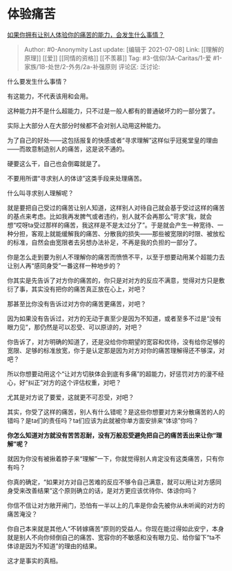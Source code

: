 # 体验痛苦
[如果你拥有让别人体验你的痛苦的能力，会发生什么事情？](https://www.zhihu.com/question/470883543/answer/1986233160)

> Author: #0-Anonymity
> Last update: [编辑于 2021-07-08]
> Link: [[理解的原理]] [[爱]] [[同情的资格]] [[不羡慕]]
> Tag: #3-信仰/3A-Caritas/1-爱 #1-家族/1B-处世/2-外务/2a-补强原则
> 评论区:
> 泛讨论:

什么要发生什么事情？

有这能力，不代表该用和会用。

这种能力并不是什么超能力，只不过是一般人都有的普通破坏力的一部分罢了。

实际上大部分人在大部分时候都不会对别人动用这种能力。

为了自己的好处——这包括报复的快感或者“寻求理解”这样似乎冠冕堂皇的理由——而故意制造别人的痛苦，这是说不通的。

硬要这么干，自己也会倒霉就是了。

不要用所谓“寻求别人的体谅”这类手段来处理痛苦。

什么叫寻求别人理解呢？

就是要把自己受过的痛苦让别人知道，这样别人对待自己就会基于受过这样的痛苦的基点来考虑。比如我再发脾气或者违约，别人就不会再那么“苛求”我，就会想“哎呀ta受过那样的痛苦，我这样是不是太过分了”。于是就会产生一种宽待、一种分担，客观上就能缓解我的痛苦、分散我的损失——那些被宽限的时限、被放松的标准，自然会由宽限者去另想办法补足，不再是我的负担的一部分了。

你是怎么走到要为别人不理解你的痛苦而愤愤不平，以至于想要动用某个超能力去让别人再“感同身受”一番这样一种地步的？

你其实是先告诉了对方你的痛苦的，你只是对对方的反应不满意，觉得对方只是敷衍了事，其实没有把你的痛苦真正放在心上，对吧？

那甚至比你没有告诉过对方你的痛苦更痛苦，对吧？

因为如果没有告诉过，对方的无动于衷至少是因为不知道，或者至多不过是“没有眼力见”，那仍然是可以忍受、可以原谅的，对吧？

你告诉了，对方明确的知道了，还是没给你你期望的宽容和优待，没有给你足够的宽限、足够的标准放宽，你于是认定那是因为对方对你的痛苦理解得还不够深，对吧？

所以你想要动用这个“让对方切肤体会到底有多痛”的超能力，好惩罚对方的漫不经心，好“纠正”对方的这个评估权重，对吧？

尤其是对方说了要爱，这就更不可忍受，对吧？

其实，你受了这样的痛苦，别人有什么错呢？是这些你想要对方来分散痛苦的人的错吗？是ta们的责任吗？ta们应该为此就被你单方面安排来“体谅”你吗？

**你怎么知道对方就没有苦苦忍耐，没有万般忍受避免把自己的痛苦丢出来让你“理解”呢？**

就因为你没有被揪着脖子来“理解”一下，你就觉得别人肯定没有这类痛苦，只有你有吗？

你真的确定，“如果对方对自己苦难的反应不够令自己满意，就可以用让对方感同身受来改善结果”这个原则确立的话，是对方更应该优待你、体谅你吗？

你信不信让对方敞开闸门，恐怕有一半以上的几率是你会先被你从未听闻的对方的痛苦淹没？

你自己本来就是其他人“不转嫁痛苦”原则的受益人。你现在能过得如此安宁，本身就是别人不向你倾倒自己的痛苦、宽容你的不敏感和没有眼力见、给你留下“ta不体谅是因为不知道”的理由的结果。

这才是事实的真相。
